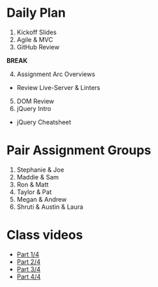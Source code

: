 # Daily Plan
1. Kickoff Slides
2. Agile & MVC
3. GitHub Review

  **BREAK**

4. Assignment Arc Overviews
  - Review Live-Server & Linters
5. DOM Review
6. jQuery Intro
  - jQuery Cheatsheet

# Pair Assignment Groups
1. Stephanie & Joe
2. Maddie & Sam
3. Ron & Matt
4. Taylor & Pat
5. Megan & Andrew
6. Shruti & Austin & Laura

# Class videos
- [Part 1/4]()
- [Part 2/4]()
- [Part 3/4]()
- [Part 4/4]()
